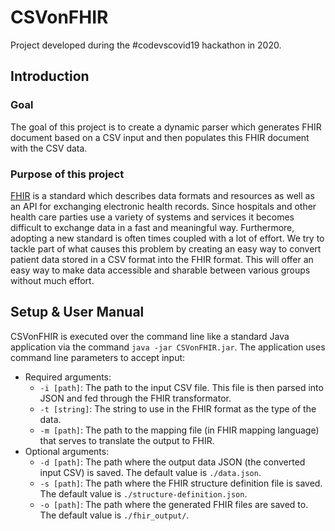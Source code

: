 # CSVonFHIR
Project developed during the #codevscovid19 hackathon in 2020.

## Introduction
### Goal
The goal of this project is to create a dynamic parser which generates FHIR document based on a CSV input and then populates
this FHIR document with the CSV data.

### Purpose of this project
[FHIR](https://www.hl7.org/fhir/index.html) is a standard which describes data formats and resources as well as an API for
exchanging electronic health records. 
Since hospitals and other health care parties use a variety of systems and services it becomes difficult to exchange data
in a fast and meaningful way. 
Furthermore, adopting a new standard is often times coupled with a lot of effort. 
We try to tackle part of what causes this problem by creating an easy way to convert patient data stored in a CSV format 
into the FHIR format. 
This will offer an easy way to make data accessible and sharable between various groups without much effort. 

## Setup & User Manual
CSVonFHIR is executed over the command line like a standard Java application via the command `java -jar CSVonFHIR.jar`.
The application uses command line parameters to accept input:
  - Required arguments:
    - `-i [path]`: The path to the input CSV file. This file is then parsed into JSON and fed through the FHIR transformator.
    - `-t [string]`: The string to use in the FHIR format as the type of the data.
    - `-m [path]`: The path to the mapping file (in FHIR mapping language) that serves to translate the output to FHIR.
  - Optional arguments:
    - `-d [path]`: The path where the output data JSON (the converted input CSV) is saved. The default value is `./data.json`.
    - `-s [path]`: The path where the FHIR structure definition file is saved. The default value is `./structure-definition.json`.
    - `-o [path]`: The path where the generated FHIR files are saved to. The default value is `./fhir_output/`.



